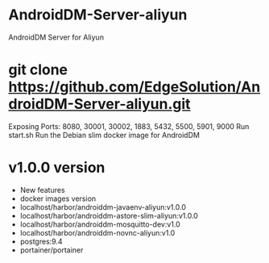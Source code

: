 # AndroidDM-Server-aliyun
AndroidDM Server for Aliyun

# git clone https://github.com/EdgeSolution/AndroidDM-Server-aliyun.git
Exposing Ports: 8080, 30001, 30002, 1883, 5432, 5500, 5901, 9000
Run start.sh
Run the Debian slim docker image for AndroidDM
# v1.0.0 version
 - New features
 - docker images version
  - localhost/harbor/androiddm-javaenv-aliyun:v1.0.0
  - localhost/harbor/androiddm-astore-slim-aliyun:v1.0.0
  - localhost/harbor/androiddm-mosquitto-dev:v1.0
  - localhost/harbor/androiddm-novnc-aliyun:v1.0
  - postgres:9.4
  - portainer/portainer
